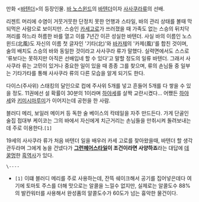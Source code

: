 만화 <[바텐더](%EB%B0%94%ED%85%90%EB%8D%94%28%EB%A7%8C%ED%99%94%29.md)>의 등장인물.
[바 노스윈드](%EB%B0%94%20%EB%85%B8%EC%8A%A4%EC%9C%88%EB%93%9C.md)의
[바텐더](%EB%B0%94%ED%85%90%EB%8D%94.md)이자 [사사쿠라류](%EC%82%AC%EC%82%AC%EC%BF%A0%EB%9D%BC%20%EB%A5%98.md)의 선배.

리젠트 머리에 수염이 거뭇거뭇한 단정치 못한 언행과 스타일, 바의 관리 상태를 볼때 막되먹은 사람으로 보이지만. 스승인 [카세고로](%EC%B9%B4%EC%84%B8%20%EA%B3%A0%EB%A1%9C.md)가 쓰러졌을 때 가족도 없는 스승의 뒤치닥꺼리를
하느라 허름한 바를 열고 이를 7년간 이끈 성실한 바텐더. 사실 바의 이름인 노스윈드(北風)도 자신의 이름 첫 글자인 '기타(北)'와 [바카제](%EB%B0%94%20%EC%B9%B4%EC%A0%9C.md)의 '카제(風)'를 합친 것이며, 술의 배치도 스승의 바와 동일한
것이라고 사사쿠라 류가 말했다. 실력면에서도 스스로 '류보다는 못하지만 아직은 선배입네 할 수 있다'고 말할 정도의 일류 바텐더. 그래서
사사쿠라 류는 고민이 있거나 중요한 일이 있을 때 종종 그를 찾으며, 류의 손님들 중 일부는 기타가타를 통해 사사쿠라 류의 다른 모습을 알게
되기도 한다.

다이스(주사위) 스태킹의 달인으로 컵에 주사위 5개를 넣고 흔들어 5개를 다 쌓을 수 있을 정도. 11권에선 설 확률이 30분의 1이라며
[하야세](%ED%95%98%EC%95%BC%EC%84%B8.md)를 살짝 교란시켰다... 어쨌든
[하야세](%ED%95%98%EC%95%BC%EC%84%B8.md)와 [키미시마루미](%ED%82%A4%EB%AF%B8%EC%8B%9C%EB%A7%88%20%EB%A3%A8%EB%AF%B8.md)가 이어지는데
공헌을 한 사람.

블러디 메리, 보일러 메이커 등 독한 술 베이스의 칵테일을 자주 만드든다. 가게 단골인 술집 접대부 케이코는 그의 바에서 자신에게 치근거리는
손님들을 만취시켜 돌려보내는데 주로 이용한다.`[1]`

19세의 사사쿠라 류가 처음 바텐더 일을 배우러 카세 고로를 찾아왔을때, 바텐더 할 생각 관두라며 그에게 농을 건넸다가 **[그런헤어스타일](%EB%A6%AC%EC%A0%A0%ED%8A%B8.md)이 조건이라면 사양하죠**라는 대답에
[데꿀멍](%EB%8D%B0%EA%BF%80%EB%A9%8D.md)한
[흑역사](%ED%9D%91%EC%97%AD%EC%82%AC.md)가 있다.

`\----`

  * `[1]` 이떄 블러디 메리를 주로 사용하는데, 잔뜩 쉐이크해서 공기를 집어넣은데다 여기에 토마토 주스를 더해 맛으로는 알콜을 느낄수 없지만, 실제로는 알콜도수 88%의 발칸워터를 사용해서 완성품의 알콜도수가 60도가 넘는 흉악한 물건이다.

